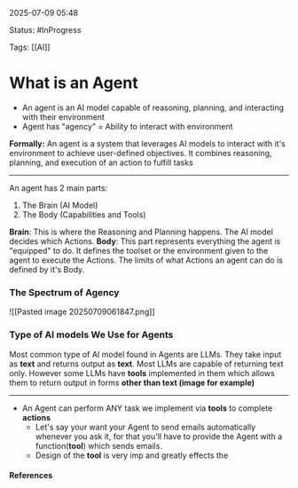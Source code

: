 
2025-07-09 05:48

Status: #InProgress

Tags: [[AI]] 

# What is an Agent

- An agent is an AI model capable of reasoning, planning, and interacting with their environment
- Agent has "agency" = Ability to interact with environment

**Formally:**
	 An agent is a system that leverages AI models to interact with it's environment to achieve user-defined objectives. It combines reasoning, planning, and execution of an action to fulfill tasks

_______

An agent has 2 main parts:
1. The Brain (AI Model)
2. The Body (Capabilities and Tools)

**Brain**: This is where the Reasoning and Planning happens. The AI model decides which Actions.
**Body**: This part represents everything the agent is "equipped" to do. It defines the toolset or the environment given to the agent to execute the Actions. The limits of what Actions an agent can do is defined by it's Body.

### The Spectrum of Agency
![[Pasted image 20250709061847.png]]

### Type of AI models We Use for Agents
Most common type of AI model found in Agents are LLMs. They take input as **text** and returns output as **text**.
Most LLMs are capable of returning text only. However some LLMs have **tools** implemented in them which allows them to return output in forms **other than text (image for example)**

___

- An Agent can perform ANY task we implement via **tools** to complete **actions**
	- Let's say your want your Agent to send emails automatically whenever you ask it, for that you'll have to provide the Agent with a function(**tool**) which sends emails.
	- Design of the **tool** is very imp and greatly effects the 


#### References
